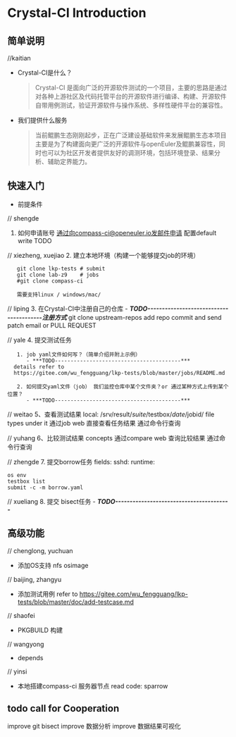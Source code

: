 # Crystal-CI Introduction

## 简单说明














//kaitian

  - Crystal-CI是什么？
     > Crystal-CI 是面向广泛的开源软件测试的一个项目，主要的思路是通过对各种上游社区及代码托管平台的开源软件进行编译、构建、开源软件自带用例测试，验证开源软件与操作系统、多样性硬件平台的兼容性。

  - 我们提供什么服务
    >  当前鲲鹏生态刚刚起步，正在广泛建设基础软件来发展鲲鹏生态本项目主要是为了构建面向更广泛的开源软件与openEuler及鲲鹏兼容性，同时也可以为社区开发者提供友好的调测环境，包括环境登录、结果分析、辅助定界能力。



## 快速入门

- 前提条件














// shengde
  1. 如何申请账号
       通过向compass-ci@openeuler.io发邮件申请
       配置default
       write TODO














// xiezheng, xuejiao
  2. 建立本地环境（构建一个能够提交job的环境）
       
       git clone lkp-tests # submit
       git clone lab-z9    # jobs
       #git clone compass-ci
       
       需要支持linux / windows/mac/ 
       













// liping
  3. 在Crystal-CI中注册自己的仓库
     - ***TODO----------------------------------------注册方式***
     git clone upstream-repos
     add repo
     commit and send patch email or PULL REQUEST
    













// yale
  4. 提交测试任务

       1. job yaml文件如何写？（简单介绍并附上示例）
          - ***TODO----------------------------------------***
	  details refer to
	  https://gitee.com/wu_fengguang/lkp-tests/blob/master/jobs/README.md
          
       2. 如何提交yaml文件（job） 我们监控仓库中某个文件夹？or 通过某种方式上传到某个位置？
          - ***TODO----------------------------------------***














// weitao
  5、查看测试结果
  	local: /srv/result/$suite/$testbox/$date/$jobid/ file types under it
        通过job web 直接查看任务结果
        通过命令行查询














// yuhang
  6、比较测试结果
  	concepts
        通过compare web  查询比较结果
        通过命令行查询














// zhengde
  7. 提交borrow任务
	fields:
		sshd:
		runtime:

  	os env
	testbox list
	submit -c -m borrow.yaml














// xueliang
  8. 提交 bisect任务
     - ***TODO----------------------------------------***
    


## 高级功能













// chenglong, yuchuan
- 添加OS支持
  nfs
  osimage














// baijing, zhangyu
- 添加测试用例
 refer to
 https://gitee.com/wu_fengguang/lkp-tests/blob/master/doc/add-testcase.md 














// shaofei
- PKGBUILD 构建 














// wangyong
- depends














// yinsi
- 本地搭建compass-ci 服务器节点
  read code: sparrow

## todo call for Cooperation
  improve git bisect 
  improve 数据分析
  improve 数据结果可视化


